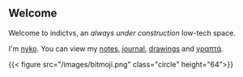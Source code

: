 
## Welcome



Welcome to indictvs, an *always under construction* low-tech space.

I'm [nyko](about). You can view my [notes](/notes), [journal](/blog), [drawings](/notes/gallery) and [γραπτά](/writings).

{{< figure src="/images/bitmoji.png" class="circle"  height="64">}}

